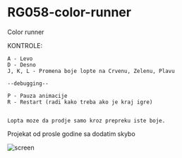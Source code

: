 # RG058-color-runner
Color runner

KONTROLE:

	A - Levo
	D - Desno
	J, K, L - Promena boje lopte na Crvenu, Zelenu, Plavu
	
	--debugging--
	
	P - Pauza animacije
	R - Restart (radi kako treba ako je kraj igre)
	
	
	Lopta moze da prodje samo kroz prepreku iste boje.

Projekat od prosle godine sa dodatim skybo

![screen](https://github.com/MATF-RG17/RG058-color-runner/blob/master/Screenshots/Screenshot%20from%202018-08-15%2019-06-07.png?raw=true "latest screenshot")
